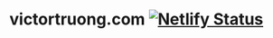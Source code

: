# victortruong.com [![Netlify Status](https://api.netlify.com/api/v1/badges/a6f0ca2c-847a-4c77-ad68-b646f39c5d79/deploy-status)](https://app.netlify.com/sites/ifvictr/deploys)
